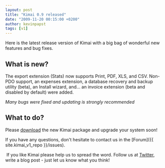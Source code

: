 ```yaml
---
layout: post
title: "Kimai 0.9 released"
date: "2009-11-20 00:15:00 +0200"
author: kevinpapst
tags: [v1]
---
```


Here is the latest release version of Kimai with a big bag of wonderful new features and bug fixes.

## What is new?

The export extension (Stats) now supports Print, PDF, XLS, and CSV.
Non-PDO support, an expenses extension, a database recovery and backup utility (beta), an Install wizard,
and... an invoice extension (beta and disabled by default) were added.

*Many bugs were fixed and updating is strongly recommended*

## What to do?

Please [download](/download/) the new Kimai package and upgrade your system soon!

If you have any questions, don't hesitate to contact us in the [Forum]({{ site.kimai_v1_repo }}/issues).

 If you like Kimai please help us to spread the word.
Follow us at [Twitter](http://twitter.com/kimai_org), write a blog post - just let us know what you think!
